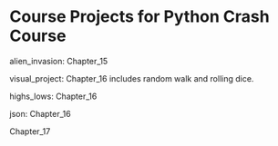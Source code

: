 # Course Projects for Python Crash Course

alien_invasion: 
Chapter_15

visual_project: 
Chapter_16 includes random walk and rolling dice.

highs_lows:
Chapter_16

json:
Chapter_16

Chapter_17
